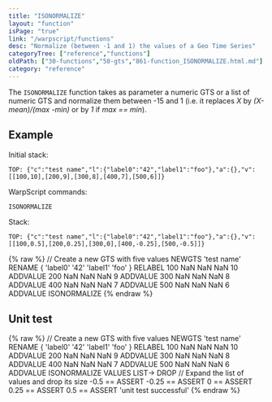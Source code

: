 ```yaml
---
title: "ISONORMALIZE"
layout: "function"
isPage: "true"
link: "/warpscript/functions"
desc: "Normalize (between -1 and 1) the values of a Geo Time Series"
categoryTree: ["reference","functions"]
oldPath: ["30-functions","50-gts","861-function_ISONORMALIZE.html.md"]
category: "reference"
---
```

 

The `ISONORMALIZE` function takes as parameter a numeric GTS or a list of numeric GTS and normalize them between -15 and 1
(i.e. it replaces *X* by *(X-mean)/(max -min)* or by *1* if *max == min*).

## Example ##

Initial stack:

    TOP: {"c":"test name","l":{"label0":"42","label1":"foo"},"a":{},"v":[[100,10],[200,9],[300,8],[400,7],[500,6]]}


WarpScript commands:

    ISONORMALIZE

Stack: 

    TOP: {"c":"test name","l":{"label0":"42","label1":"foo"},"a":{},"v":[[100,0.5],[200,0.25],[300,0],[400,-0.25],[500,-0.5]]}


{% raw %}
<warp10-warpscript-widget backend="{{backend}}"  exec-endpoint="{{execEndpoint}}">// Create a new GTS with five values 
NEWGTS 
'test name'
RENAME
{ 'label0' '42' 'label1' 'foo' }
RELABEL
100  NaN NaN NaN 10 ADDVALUE
200  NaN NaN NaN  9 ADDVALUE
300  NaN NaN NaN  8 ADDVALUE
400  NaN NaN NaN  7 ADDVALUE
500  NaN NaN NaN  6 ADDVALUE
ISONORMALIZE
</warp10-warpscript-widget>
{% endraw %}    


## Unit test ##

{% raw %}
<warp10-warpscript-widget backend="{{backend}}"  exec-endpoint="{{execEndpoint}}">// Create a new GTS with five values 
NEWGTS 
'test name'
RENAME
{ 'label0' '42' 'label1' 'foo' }
RELABEL
100  NaN NaN NaN 10 ADDVALUE
200  NaN NaN NaN  9 ADDVALUE
300  NaN NaN NaN  8 ADDVALUE
400  NaN NaN NaN  7 ADDVALUE
500  NaN NaN NaN  6 ADDVALUE
ISONORMALIZE
VALUES LIST-> DROP    // Expand the list of values and drop its size 
-0.5 == ASSERT   -0.25 == ASSERT    0 == ASSERT   0.25 == ASSERT    0.5 == ASSERT
'unit test successful'
</warp10-warpscript-widget>
{% endraw %}        
